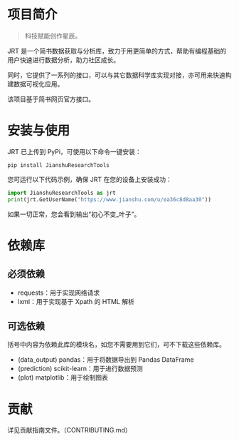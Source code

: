 # 项目简介

> 科技赋能创作星辰。

JRT 是一个简书数据获取与分析库，致力于用更简单的方式，帮助有编程基础的用户快速进行数据分析，助力社区成长。

同时，它提供了一系列的接口，可以与其它数据科学库实现对接，亦可用来快速构建数据可视化应用。

该项目基于简书网页官方接口。

# 安装与使用

JRT 已上传到 PyPi，可使用以下命令一键安装：

```
pip install JianshuResearchTools
```

您可运行以下代码示例，确保 JRT 在您的设备上安装成功：

```python
import JianshuResearchTools as jrt
print(jrt.GetUserName("https://www.jianshu.com/u/ea36c8d8aa30"))
```

如果一切正常，您会看到输出“初心不变_叶子”。

# 依赖库

## 必须依赖

- requests：用于实现网络请求
- lxml：用于实现基于 Xpath 的 HTML 解析

## 可选依赖

括号中内容为依赖此库的模块名，如您不需要用到它们，可不下载这些依赖库。

- (data_output) pandas：用于将数据导出到 Pandas DataFrame
- (prediction) scikit-learn：用于进行数据预测
- (plot) matplotlib：用于绘制图表

# 贡献

详见贡献指南文件。（CONTRIBUTING.md）